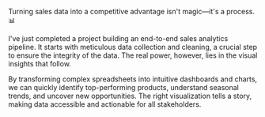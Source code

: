 Turning sales data into a competitive advantage isn't magic—it's a process. 📊

I've just completed a project building an end-to-end sales analytics pipeline. It starts with meticulous data collection and cleaning, a crucial step to ensure the integrity of the data. The real power, however, lies in the visual insights that follow.

By transforming complex spreadsheets into intuitive dashboards and charts, we can quickly identify top-performing products, understand seasonal trends, and uncover new opportunities. The right visualization tells a story, making data accessible and actionable for all stakeholders.
